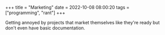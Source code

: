 +++
title = "Marketing"
date = 2022-10-08 08:00:20
tags = ["programming", "rant"]
+++

Getting annoyed by projects that market themselves like they're ready but don't
even have basic documentation.
